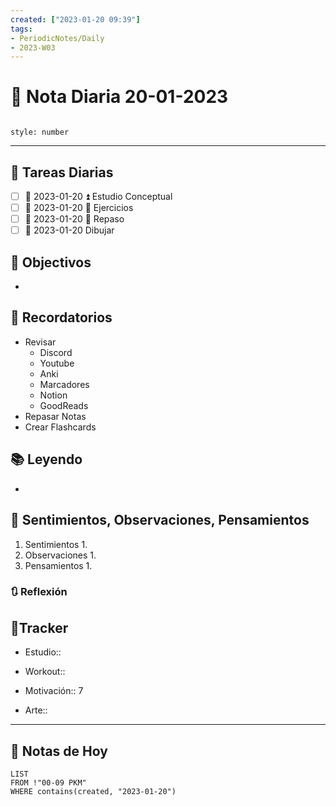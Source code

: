 ```yaml
---
created: ["2023-01-20 09:39"]
tags:
- PeriodicNotes/Daily
- 2023-W03
---
```


# 📅 Nota Diaria 20-01-2023
```toc

style: number

```

---
## 🔷 Tareas Diarias
- [ ] 📅 2023-01-20 ⏫ Estudio Conceptual
- [ ] 📅 2023-01-20 🔼 Ejercicios
- [ ] 📅 2023-01-20 🔽  Repaso
- [ ] 📅 2023-01-20 Dibujar

## 🎯 Objectivos
- 
## 📕 Recordatorios
- Revisar
	- Discord
	- Youtube
	- Anki
	- Marcadores
	- Notion
	- GoodReads
- Repasar Notas
- Crear Flashcards

## 📚 Leyendo
- 
## 💬 Sentimientos, Observaciones, Pensamientos 
1. Sentimientos
	1. 
2. Observaciones
	1. 
3. Pensamientos
	1. 
### 🔃 Reflexión

## 🔷Tracker

- Estudio::

- Workout::

- Motivación:: 7

- Arte::
---

## 📅 Notas de Hoy
```dataview
LIST 
FROM !"00-09 PKM" 
WHERE contains(created, "2023-01-20")
```